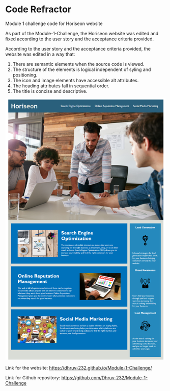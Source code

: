 # Code Refractor
Module 1 challenge code for Horiseon website

As part of the Module-1-Challenge, the Horiseon website was edited and fixed according to the user story and the acceptance criteria provided.

According to the user story and the acceptance criteria provided, the website was edited in a way that:
1. There are semantic elements when the source code is viewed.
2. The structure of the elements is logical independent of syling and positioning.
3. The icon and image elements have accessible alt attributes.
4. The heading attributes fall in sequential order.
5. The title is concise and descriptive.

![portfolio demo](./assets/images/Screenshot(Challenge).png)

Link for the website: 
https://dhruv-232.github.io/Module-1-Challenge/

Link for Github repository:
https://github.com/Dhruv-232/Module-1-Challenge
